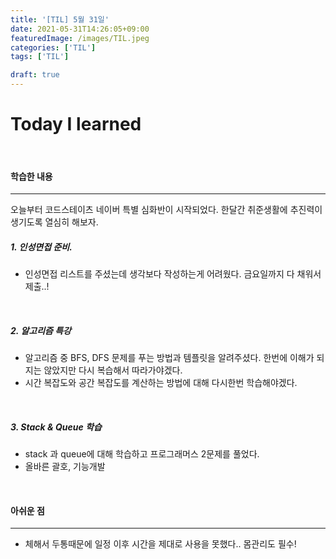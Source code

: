 ```yaml
---
title: '[TIL] 5월 31일'
date: 2021-05-31T14:26:05+09:00
featuredImage: /images/TIL.jpeg
categories: ['TIL']
tags: ['TIL']

draft: true
---
```


# Today I learned

<br>

<!--more-->

#### 학습한 내용

---

오늘부터 코드스테이츠 네이버 특별 심화반이 시작되었다. 한달간 취준생활에 추진력이 생기도록 열심히 해보자.

##### 1. 인성면접 준비.

- 인성면접 리스트를 주셨는데 생각보다 작성하는게 어려웠다. 금요일까지 다 채워서 제출..!

<br>

##### 2. 알고리즘 특강

- 알고리즘 중 BFS, DFS 문제를 푸는 방법과 템플릿을 알려주셨다. 한번에 이해가 되지는 않았지만 다시 복습해서 따라가야겠다.
- 시간 복잡도와 공간 복잡도를 계산하는 방법에 대해 다시한번 학습해야겠다.

<br>

##### 3. Stack & Queue 학습

- stack 과 queue에 대해 학습하고 프로그래머스 2문제를 풀었다.
- 올바른 괄호, 기능개발

<br>

#### 아쉬운 점

---

- 체해서 두통때문에 일정 이후 시간을 제대로 사용을 못했다.. 몸관리도 필수!
